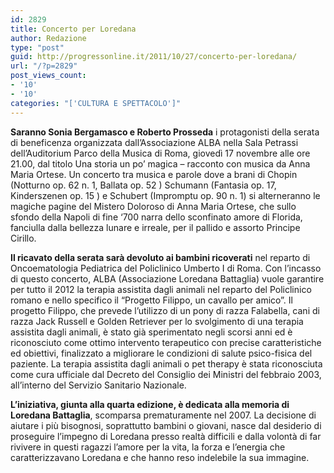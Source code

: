```yaml
---
id: 2829
title: Concerto per Loredana
author: Redazione
type: "post"
guid: http://progressonline.it/2011/10/27/concerto-per-loredana/
url: "/?p=2829"
post_views_count:
- '10'
- '10'
categories: "['CULTURA E SPETTACOLO']"
---
```


**Saranno Sonia Bergamasco e Roberto Prosseda** i protagonisti della serata di beneficenza organizzata dall’Associazione ALBA nella Sala Petrassi dell’Auditorium Parco della Musica di Roma, giovedì 17 novembre alle ore 21.00, dal titolo Una storia un po’ magica – racconto con musica da Anna Maria Ortese. Un concerto tra musica e parole dove a brani di Chopin (Notturno op. 62 n. 1, Ballata op. 52 ) Schumann (Fantasia op. 17, Kinderszenen op. 15 ) e Schubert (Impromptu op. 90 n. 1) si alterneranno le magiche pagine del Mistero Doloroso di Anna Maria Ortese, che sullo sfondo della Napoli di fine ‘700 narra dello sconfinato amore di Florida, fanciulla dalla bellezza lunare e irreale, per il pallido e assorto Principe Cirillo.

**Il ricavato della serata sarà devoluto ai bambini ricoverati** nel reparto di Oncoematologia Pediatrica del Policlinico Umberto I di Roma. Con l’incasso di questo concerto, ALBA (Associazione Loredana Battaglia) vuole garantire per tutto il 2012 la terapia assistita dagli animali nel reparto del Policlinico romano e nello specifico il “Progetto Filippo, un cavallo per amico”. Il progetto Filippo, che prevede l’utilizzo di un pony di razza Falabella, cani di razza Jack Russell e Golden Retriever per lo svolgimento di una terapia assistita dagli animali, è stato già sperimentato negli scorsi anni ed è riconosciuto come ottimo intervento terapeutico con precise caratteristiche ed obiettivi, finalizzato a migliorare le condizioni di salute psico-fisica del paziente. La terapia assistita dagli animali o pet therapy è stata riconosciuta come cura ufficiale dal Decreto del Consiglio dei Ministri del febbraio 2003, all’interno del Servizio Sanitario Nazionale.

**L’iniziativa, giunta alla quarta edizione, è dedicata alla memoria di Loredana Battaglia**, scomparsa prematuramente nel 2007. La decisione di aiutare i più bisognosi, soprattutto bambini o giovani, nasce dal desiderio di proseguire l’impegno di Loredana presso realtà difficili e dalla volontà di far rivivere in questi ragazzi l’amore per la vita, la forza e l’energia che caratterizzavano Loredana e che hanno reso indelebile la sua immagine.